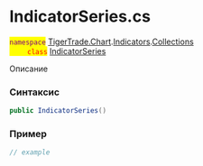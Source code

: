 
# IndicatorSeries.cs
<mark style="color:purple;">`namespace`</mark> [TigerTrade.Chart](../../../../../TigerTrade.Chart.md).[Indicators](../../../../../TigerTrade.Chart/Indicators.md).[Collections](../../../../../TigerTrade.Chart/Indicators/Collections.md)  
<mark style="color:red;">&nbsp;&nbsp;&nbsp;&nbsp;&nbsp;&nbsp;&nbsp;&nbsp;`class`</mark> [IndicatorSeries](../../IndicatorSeries.cs.md)

Описание

### Синтаксис
```csharp
public IndicatorSeries()
```


### Пример  
```csharp
// example
```
                    
                    